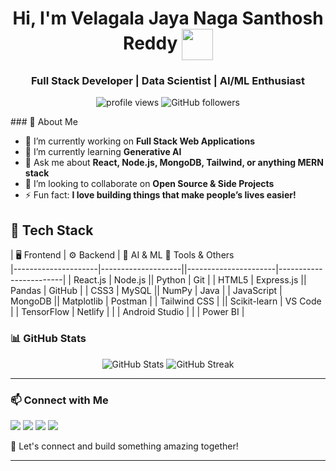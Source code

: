 <h1 align="center" color="3a0ca3">Hi, I'm Velagala Jaya Naga Santhosh Reddy <img align="center" src="https://emojis.slackmojis.com/emojis/images/1531849430/4246/blob-sunglasses.gif?1531849430" width="50"/></h1>
<h3 align="center">Full Stack Developer | Data Scientist | AI/ML Enthusiast</h3>

<p align="center">
  <img src="https://komarev.com/ghpvc/?username=SanthoshReddy-5&label=Profile%20views&color=03f401&style=flat" alt="profile views" />
  <img src="https://img.shields.io/github/followers/SanthoshReddy-5?label=Follow&style=social" alt="GitHub followers" />
</p>

<p>
  ### 🚀 About Me

  - 🔭 I’m currently working on **Full Stack Web Applications**
  - 🌱 I’m currently learning **Generative AI**
  - 💬 Ask me about **React, Node.js, MongoDB, Tailwind, or anything MERN stack**
  - 👯 I’m looking to collaborate on **Open Source & Side Projects**
  - ⚡ Fun fact: **I love building things that make people’s lives easier!**
</p>

## 🚀 Tech Stack

| 🖥️ Frontend         | ⚙️ Backend        | 🤖 AI & ML   🧰 Tools & Others  
|---------------------|--------------------||----------------------|------------------------|
| React.js            | Node.js            || Python               | Git                    |
| HTML5               | Express.js         || Pandas               | GitHub                 |
| CSS3                | MySQL              || NumPy                | Java                   |
| JavaScript          | MongoDB            || Matplotlib           | Postman                |
| Tailwind CSS        |                    || Scikit-learn         | VS Code                |
                                             | TensorFlow           | Netlify                |
                                             |                      | Android Studio         |
                                             |                      | Power BI               |


### 📊 GitHub Stats

<p align="center">
  <img src="https://github-readme-stats.vercel.app/api?username=SanthoshReddy-5&show_icons=true&theme=radical" alt="GitHub Stats" />
  <img src="https://github-readme-streak-stats.herokuapp.com/?user=SanthoshReddy-5&theme=radical" alt="GitHub Streak" />
</p>

---

### 📫 Connect with Me

<p align="left">
  <a href="https://www.linkedin.com/in/your-linkedin" target="_blank"><img src="https://img.shields.io/badge/LinkedIn-blue?style=for-the-badge&logo=linkedin&logoColor=white" /></a>
  <a href="mailto:your.email@example.com"><img src="https://img.shields.io/badge/Email-D14836?style=for-the-badge&logo=gmail&logoColor=white" /></a>
  <a href="https://your-portfolio.com"><img src="https://img.shields.io/badge/Portfolio-000?style=for-the-badge&logo=firefox&logoColor=white" /></a>
  <a href="https://twitter.com/yourtwitter"><img src="https://img.shields.io/badge/Twitter-1DA1F2?style=for-the-badge&logo=twitter&logoColor=white" /></a>
</p>

🚀 Let's connect and build something amazing together!

---
